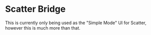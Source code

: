 # Scatter Bridge

This is currently only being used as the "Simple Mode" UI for Scatter, however this is much more than that.
